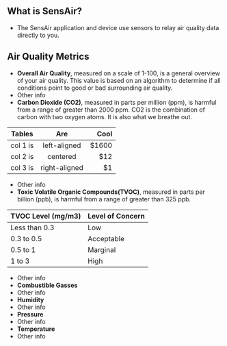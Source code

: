 ## What is SensAir?
* The SensAir application and device use sensors to relay air quality data directly to you. 

## Air Quality Metrics
* **Overall Air Quality**, measured on a scale of 1-100, is a general overview of your air quality. This value is based on an algorithm to determine if all conditions point to good or bad surrounding air quality.
 * Other info
* **Carbon Dioxide (CO2)**, measured in parts per million (ppm), is harmful from a range of greater than 2000 ppm. CO2 is the combination of carbon with two oxygen atoms. It is also what we breathe out.  

| Tables   	|      Are      	|  Cool 	|
|----------	|:-------------:	|------:	|
| col 1 is 	|  left-aligned 	| $1600 	|
| col 2 is 	|    centered   	|   $12 	|
| col 3 is 	| right-aligned 	|    $1 	|

 * Other info
* **Toxic Volatile Organic Compounds(TVOC)**, measured in parts per billion (ppb), is harmful from a range of greater than 325 ppb.

| TVOC Level (mg/m3) 	    | Level of Concern 	        |
|------------------------	|------------------------	|
| Less than 0.3      	    | Low              	        |
| 0.3 to 0.5         	    | Acceptable       	        |
| 0.5 to 1           	    | Marginal         	        |
| 1 to 3             	    | High             	        |  


 * Other info
* **Combustible Gasses**
 * Other info
* **Humidity**
 * Other info
* **Pressure**
 * Other info
* **Temperature**
 * Other info
